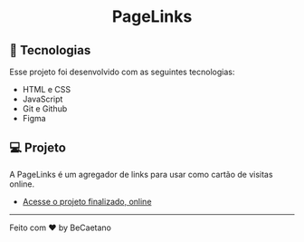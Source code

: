 <h1 align="center"> PageLinks </h1>

## 🚀 Tecnologias

Esse projeto foi desenvolvido com as seguintes tecnologias:

- HTML e CSS
- JavaScript
- Git e Github
- Figma

## 💻 Projeto

A PageLinks é um agregador de links para usar como cartão de visitas online.

- [Acesse o projeto finalizado, online](https://maykbrito.github.io/devlinks)

---

Feito com ♥ by BeCaetano
